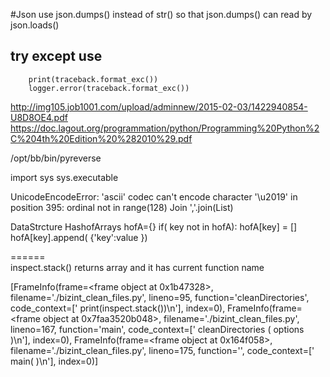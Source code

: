 
#Json
use json.dumps() instead of str() so that json.dumps() can read by json.loads() 

## try except use 
        print(traceback.format_exc())
        logger.error(traceback.format_exc())    

http://img105.job1001.com/upload/adminnew/2015-02-03/1422940854-U8D8OE4.pdf
https://doc.lagout.org/programmation/python/Programming%20Python%2C%204th%20Edition%20%282010%29.pdf

/opt/bb/bin/pyreverse


import sys
sys.executable




UnicodeEncodeError: 'ascii' codec can't encode character '\u2019' in position 395: ordinal not in range(128)
Join
','.join(List)


DataStrcture
   HashofArrays
      hofA={}
      if( key not in hofA):
          hofA[key] = []
      hofA[key].append( {'key':value })
       
 
======      
inspect.stack() returns array and it has current function name

[FrameInfo(frame=<frame object at 0x1b47328>, filename='./bizint_clean_files.py', lineno=95, function='cleanDirectories', code_context=[' print(inspect.stack())\n'], index=0), FrameInfo(frame=<frame object at 0x7faa3520b048>, filename='./bizint_clean_files.py', lineno=167, function='main', code_context=[' cleanDirectories ( options )\n'], index=0), FrameInfo(frame=<frame object at 0x164f058>, filename='./bizint_clean_files.py', lineno=175, function='<module>', code_context=[' main( )\n'], index=0)]

